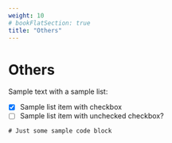 ```yaml
---
weight: 10
# bookFlatSection: true
title: "Others"
---
```


# Others

Sample text with a sample list:

- [x] Sample list item with checkbox
- [ ] Sample list item with unchecked checkbox?

```
# Just some sample code block
```
